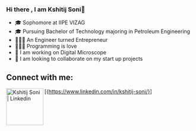 ### Hi there , I am Kshitij Soni👋

- 🎓 Sophomore at IIPE VIZAG
- 🎓 Pursuing Bachelor of Technology majoring in Petroleum Engineering
- 👨🏼‍💻 An Engineer turned Entrepreneur
- 👨🏼‍💻 Programming is love
- 🔭 I am working on Digital Microscope
- 👯 I am looking to collaborate on my start up projects 

## Connect with me:
[<img align= "left" alt="Kshitij Soni  | Linkedin" width = "100px" src= "https://img.shields.io/badge/LinkedIn-0077B5?style=for-the-badge&logo=linkedin&logoColor=white"/>{https://www.linkedin.com/in/kshitij-soni/}]

<!--
**kshitijsoni/kshitijsoni** is a ✨ _special_ ✨ repository because its `README.md` (this file) appears on your GitHub profile.




